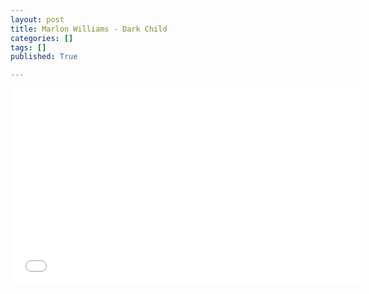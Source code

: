 ```yaml
---
layout: post
title: Marlon Williams - Dark Child
categories: []
tags: []
published: True

---
```


<iframe width="560" height="315" src="//www.youtube.com/embed/ZX5WwRv9E-8" frameborder="0"> </iframe>